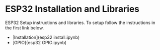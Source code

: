 # ESP32 Installation and Libraries

ESP32 Setup instructions and libraries. To setup follow the instructions in the first link below.

* [Installation](esp32 install.ipynb)
* [GPIO](esp32 GPIO.ipynb)

